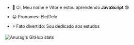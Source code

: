 

- 👋 Oi, Meu nome é Vítor e estou aprendendo **JavaScript** 😎
  
- 😀 Pronomes: Ele/Dele
- ⚡ Fato divertido: Sou dedicado aos estudos

<!---
vitorbite/vitorbite is a ✨ special ✨ repository because its `README.md` (this file) appears on your GitHub profile.
You can click the Preview link to take a look at your changes.
--->


![Anurag's GitHub stats](https://github-readme-stats.vercel.app/api?username=vitorbite&show_icons=true&theme=radical)
